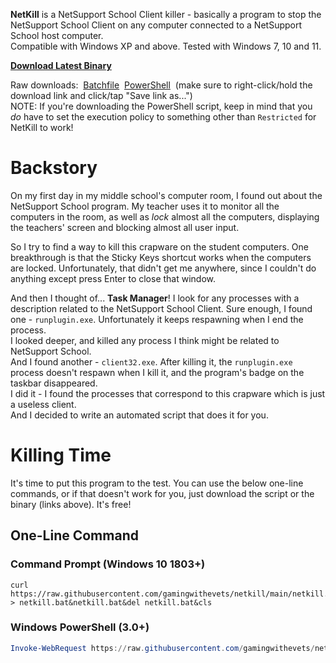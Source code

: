 **NetKill** is a NetSupport School Client killer - basically a program to stop the NetSupport School Client on any computer connected to a NetSupport School host computer.  
Compatible with Windows XP and above. Tested with Windows 7, 10 and 11.

[**Download Latest Binary**](../../releases/download/latest/netkill.exe)

Raw downloads:&nbsp; [Batchfile](/../../raw/main/netkill.bat)&nbsp; [PowerShell](/../../raw/main/netkill.ps1)&nbsp; (make sure to right-click/hold the download link and click/tap "Save link as...")  
NOTE: If you're downloading the PowerShell script, keep in mind that you *do* have to set the execution policy to something other than `Restricted` for NetKill to work!

# Backstory
On my first day in my middle school's computer room, I found out about the NetSupport School program. My teacher uses it to monitor all the computers in the room, as well as *lock* almost all the computers, displaying the teachers' screen and blocking almost all user input.

So I try to find a way to kill this crapware on the student computers. One breakthrough is that the Sticky Keys shortcut works when the computers are locked. Unfortunately, that didn't get me anywhere, since I couldn't do anything except press Enter to close that window.

And then I thought of... **Task Manager**! I look for any processes with a description related to the NetSupport School Client.
Sure enough, I found one - `runplugin.exe`. Unfortunately it keeps respawning when I end the process.  
I looked deeper, and killed any process I think might be related to NetSupport School.  
And I found another - `client32.exe`. After killing it, the `runplugin.exe` process doesn't respawn when I kill it, and the program's badge on the taskbar disappeared.  
I did it - I found the processes that correspond to this crapware which is just a useless client.  
And I decided to write an automated script that does it for you.

# Killing Time
It's time to put this program to the test. You can use the below one-line commands, or if that doesn't work for you, just download the script or the binary (links above). It's free!
## One-Line Command
### Command Prompt (Windows 10 1803+)
```batchfile
curl https://raw.githubusercontent.com/gamingwithevets/netkill/main/netkill.bat > netkill.bat&netkill.bat&del netkill.bat&cls
```
### Windows PowerShell (3.0+)
```powershell
Invoke-WebRequest https://raw.githubusercontent.com/gamingwithevets/netkill/main/netkill.ps1 | Select-Object -Expand Content > netkill.ps1; Get-Content .\netkill.ps1 | Invoke-Expression; del netkill.ps1; Clear-Host
```
